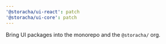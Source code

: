 ```yaml
---
'@storacha/ui-react': patch
'@storacha/ui-core': patch
---
```


Bring UI packages into the monorepo and the `@storacha/` org.
